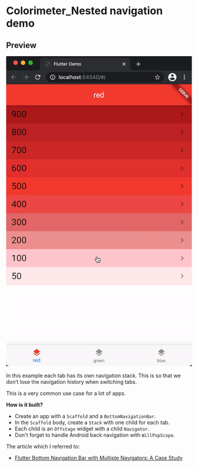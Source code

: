 # Colorimeter_Nested navigation demo

## Preview

![](screenshots/demo.gif)

In this example each tab has its own navigation stack. This is so that we don’t lose the navigation history when switching tabs.

This is a very common use case for a lot of apps.

**How is it built?**

- Create an app with a `Scaffold` and a `BottomNavigationBar`.
- In the `Scaffold` body, create a `Stack` with one child for each tab.
- Each child is an `Offstage` widget with a child `Navigator`.
- Don't forget to handle Android back navigation with `WillPopScope`.

The article which I referred to:

- [Flutter Bottom Navigation Bar with Multiple Navigators: A Case Study](https://codewithandrea.com/articles/2018-07-07-multiple-navigators-bottom-navigation-bar/)


